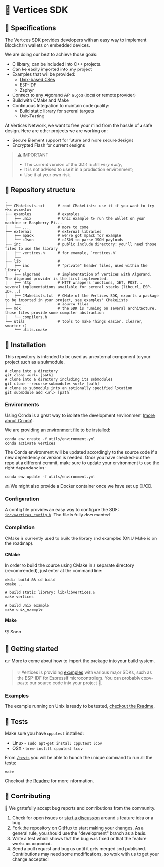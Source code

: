 # 💎 Vertices SDK

## 📑 Specifications

The Vertices SDK provides developers with an easy way to implement Blockchain wallets on embedded devices.

We are doing our best to achieve those goals:

- C library, can be included into C++ projects.
- Can be easily imported into any project
- Examples that will be provided:
  - [Unix-based OSes](examples/unix)
  - ESP-IDF
  - Zephyr
- Connect to any Algorand API `algod` (local or remote provider)
- Build with CMake and Make
- Continuous Integration to maintain code quality:
  - Build static library for several targets
  - Unit-Testing

At Vertices Network, we want to free your mind from the hassle of a safe design. Here are other projects we are working on:

- Secure Element support for future and more secure designs
- Encrypted Flash for current designs

> ⚠️ IMPORTANT
> - The current version of the SDK is still *very early*;
> - It is not advised to use it in a production environment;
> - Use it at your own risk.

## 🧭 Repository structure

```shell
.
├── CMakeLists.txt      # root CMakeLists: use it if you want to try the examples
├── examples            # examples
│   ├── unix            # Unix example to run the wallet on your machine or Raspberry Pi...
│   └── ...             # more to come
├── external            # external libraries
│   ├── mpack           # we've got mpack for example
│   └── cJson           # cJSON to parse JSON payloads
├── inc                 # public include directory: you'll need those files to use the library
│   ├── vertices.h      # for example, `vertices.h`
│   └── ...
├── lib                 # 
│   ├── inc             # "private" header files, used within the library
│   ├── algorand        # implementation of Vertices with Algorand. The Algorand provider is the first implemented.
│   ├── http            # HTTP wrappers functions, GET, POST... several implementations available for several stacks (libcurl, ESP-IDF...)
│   ├── CMakeLists.txt  # CMake of the Vertices SDK, exports a package to be imported in your project, see examples' CMakeLists
│   └── ...             # source files
├── mdk                 # the SDK is running on several architecture, those files provide some compiler abstraction
│   └── compilers.h
└── utils               # tools to make things easier, clearer, smarter :) 
    └── utils.cmake
```

## 🧰 Installation

This repository is intended to be used as an external component to your project such as a submodule.

```shell
# clone into a directory
git clone <url> [path]
# clone into a directory including its submodules
git clone --recurse-submodules <url> [path]
# clone as submodule into an optionally specified location
git submodule add <url> [path]
```

### Environments

Using Conda is a great way to isolate the development environment ([more about Conda](https://interrupt.memfault.com/blog/conda-developer-environments)). 

We are providing an [environment file](utils/environment.yml) to be installed:

```shell
conda env create -f utils/environment.yml
conda activate vertices
```

The Conda environment will be updated accordingly to the source code if a new dependency or version is needed. 
Once you have checked-out the repo at a different commit, make sure to update your environment to use the right dependencies:

```shell
conda env update -f utils/environment.yml
```

🔜 We might also provide a Docker container once we have set up CI/CD.


### Configuration

A config file provides an easy way to configure the SDK: [`inc/vertices_config.h`](inc/vertices_config.h). The file is fully documented.

### Compilation

CMake is currently used to build the library and examples (GNU Make is on the roadmap).

#### CMake

In order to build the source using CMake in a separate directory (recommended), just enter at the command line:

```shell
mkdir build && cd build
cmake ..

# build static library: lib/libvertices.a
make vertices

# build Unix example
make unix_example
```

#### Make

👎 Soon.

## 🚀 Getting started

👉 More to come about how to import the package into your build system.

> 💡 Vertices is providing [examples](examples/) with various major SDKs, such as the ESP-IDF for Espressif microcontrollers. You can probably copy-paste our source code into your project 🙂.

### Examples

The example running on Unix is ready to be tested, [checkout the Readme](examples/unix/README.md).

## 📐 Tests

Make sure you have `cpputest` installed:

- Linux - `sudo apt-get install cpputest lcov`
- OSX - `brew install cpputest lcov`

From [`/tests`](/tests) you will be able to launch the unique command to run all the tests:

```shell
make
```

Checkout the [Readme](/tests/README.md) for more information.

## 🙌 Contributing

🤗 We gratefully accept bug reports and contributions from the community.

1.  Check for open issues or [start a discussion](https://discord.com/invite/2bTuWg5gGE) around a feature idea or a bug.
2.  Fork the repository on GitHub to start making your changes. As a general rule, you should use the "development" branch as a basis.
3.  Write a test which shows that the bug was fixed or that the feature works as expected.
4.  Send a pull request and bug us until it gets merged and published. Contributions may need some modifications, so work with us to get your change accepted!


